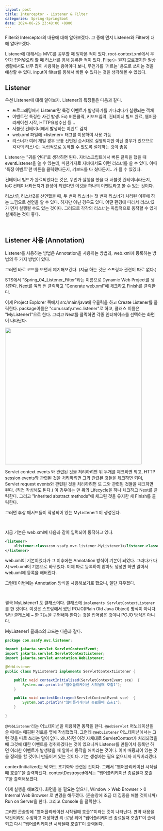 ```yaml
---
layout: post
title: Interceptor - Listener & Filter
categories: Spring-SpringBoot
date: 2024-06-26 23:48:00 +0900
---
```

Filter와 Interceptor의 내용에 대해 알아보겠다. 그 중에 먼저 Listener와 Filter에 대해 알아보겠다.

Listener에 대해서는 MVC를 공부할 때 알아본 적이 있다. root-context.xml에서 무언가 집어넣으려 할 때 리스너를 통해 등록한 적이 있다. Filter는 뭔지 모르겠지만 일상 생활에서도 너무 많이 사용하는 용어이다 보니, 무언가를 '거르는' 용도로 쓰이는 것을 예상할 수 있다. input이 filter를 통해서 바뀔 수 있다는 것을 생각해볼 수 있겠다.

## Listener

우선 Listener에 대해 알아보자. Listener의 특징들은 다음과 같다.

* 프로그래밍에서 Listener란 특정 이벤트가 발생하기를 기다리다가 실행되는 객체
* 이벤트란 특정한 사건 발생. Ex&#41; 버튼클릭, 키보드입력, 컨테이너 빌드 완료, 웹어플리케이션 시작, HTTP요청수신 등...
* 서블릿 컨테이너에서 발생하는 이벤트 감지
* web.xml 파일에 &#60;listener&#62; 태그를 이용하여 사용 가능
* 리스너가 여러 개일 경우 보통 선언된 순서대로 실행되지만 아닌 경우가 있으므로 각각의 리스너는 독립적으로 동작할 수 있도록 설계하는 것이 좋음

Listener는 "귀를 연다"로 생각하면 된다. 자바스크립트에서 버튼 클릭을 했을 때 eventListener을 쓸 수 있는데, 마찬가지로 자바에서도 이런 리스너를 쓸 수 있다. 이때 '특정 이벤트'란 버튼을 클릭했다든지, 키보드를 다 쳤다든지.. 가 될 수 있겠다.

컨테이너 빌드가 완료되었다는 것은, 무언가 실행을 했을 때 서블릿 컨테이너라든지, IoC 컨테이너라든지가 완성이 되었다면 이것을 하나의 이벤트라고 볼 수 있는 것이다.

리스너1, 리스너2를 선언했을 때, 두 번째 리스너는 첫 번째 리스너가 처리된 이후에 하는 느낌으로 선언을 할 수 있다. 하지만 아닌 경우도 있다. 어떤 환경에 따라서 리스너2가 먼저 실행될 수도 있는 것이다. 그러므로 각각의 리스너는 독립적으로 동작할 수 있게 설계하는 것이 좋다.

<br>

## Listener 사용 (Annotation)

Listener를 사용하는 방법은 Annotation을 사용하는 방법과, web.xml에 등록하는 방법의 두 가지 방법이 있다.

그러면 바로 코드를 보면서 얘기해보겠다. (지금 하는 것은 스프링과 관련이 따로 없다.)

STS에서 "Spring_04_Listener_Filter"라는 이름으로 Dynamic Web Project를 생성한다. Next를 여러 번 클릭하고 "Generate web.xml"에 체크하고 Finish를 클릭한다.

이제 Project Explorer 쪽에서 src/main/java에 우클릭을 하고 Create Listener를 클릭한다. package이름은 "com.ssafy.mvc.listener"로 하고, 클래스 이름은 "MyListener1"으로 한다. 그리고 Next를 클릭하면 각종 인터페이스를 선택하는 화면이 나타난다.

<img src="https://github.com/johnkdk609/johnkdk609.github.io/assets/88493727/91fff213-eb50-4878-bddb-f139971dc1c1" width="450px" />

Servlet context events 와 관련된 것을 처리하려면 위 두개를 체크하면 되고, HTTP session events와 관련된 것을 처리하려면 그와 관련된 것들을 체크하면 되며, Servlet request events와 관련된 것을 처리하려면 또 그와 관련된 것들을 체크하면 된다. (직접 작성해도 된다.) 이 경우에는 맨 위의 Lifecycle을 하나 체크하고 Next를 클릭한다. 그리고 "Inherited abstract methods"에 체크된 것을 유지한 채 Finish를 클릭한다.

그러면 추상 메서드들이 작성되어 있는 MyListener1 이 생성된다.

<br>

지금 기본은 web.xml에 다음과 같이 입력되어 동작하고 있다. 

```xml
<listener>
    <listener-class>com.ssafy.mvc.listener.MyListener1</listener-class>
</listener>
```

web.xml이 기본이었다가 그 이후에는 Annotation 방식이 기본이 되었다. 그러다가 다시 web.xml이 기본으로 바뀌었다. 이제 따로 등록하지 않아도 생성만 하면 알아서 web.xml에 등록을 해버린다.

그런데 이번에는 Annotation 방식을 사용해보기로 했으니, 일단 지우겠다.

<br>

결국 MyListener1 도 클래스이다. 클래스에 ```implements ServletContextListener``` 를 한 것이다. 이것은 스프링에서 썼던 POJO(Plain Old Java Object) 방식이 아니다. 일반 클래스에 ~ 한 기능을 구현해야 한다는 것을 집어넣은 것이니 POJO 방식은 아니다.

MyListener1 클래스의 코드는 다음과 같다.

```java
package com.ssafy.mvc.listener;

import jakarta.servlet.ServletContextEvent;
import jakarta.servlet.ServletContextListener;
import jakarta.servlet.annotation.WebListener;

@WebListener
public class MyListener1 implements ServletContextListener {

    public void contextInitialized(ServletContextEvent sce)  { 
    	System.out.println("웹어플리케이션 시작될때 호출1");
    }

    public void contextDestroyed(ServletContextEvent sce)  { 
    	System.out.println("웹어플리케이션 종료될때 호출1");
    }
	
}
```

```@WebListener```라는 어노테이션을 이용하면 동작을 한다. ```@WebServlet``` 어노테이션을 쓸 때에는 매핑된 경로를 옆에 작성했었다. 그런데 ```@WebListener``` 어노테이션에서는 그런 것을 따로 쓰라는 말이 없다. 왜냐하면 이것 자체대로 ServletContext가 처리되었을 때 그것에 대한 이벤트를 청취하겠다는 것이 있으니까 Listener를 만들어서 등록만 하면 이러한 이벤트가 발생했을 때 알아서 동작을 해버리는 것이다. 이미 매핑되어 있는 것을 정의를 할 것이니 만들어져 있는 것이다. 기본 생성자는 필요 없으니까 지워버리겠다.

contextInitialized는 딱 봐도 초기화와 관련된 것이다. 그래서 "웹어플리케이션 시작될 때 호출1"을 출력하겠다. contextDestroyed에서는 "웹어플리케이션 종료될때 호출1"을 출력해보겠다.

이제 실행을 해보겠다. 화면을 볼 필요는 없으니, Window &#62; Web Browser &#62; 0 Internal Web Browser 로 변경을 해두겠다. (콘솔창에 조금 더 집중을 해볼 것이니까) Run on Server을 한다. 그리고 Console 을 클릭한다.

그러면 콘솔창에 "웹어플리케이션 시작될때 호출1"이라는 것이 나타난다. 만약 내용을 약간이라도 수정하고 저장하면 리-로딩 되어 "웹어플리케이션 종료될때 호출1"이 출력되고 다시 "웹어플리케이션 시작될때 호출1"이 출력된다.

<br>

